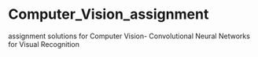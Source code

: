 # Computer_Vision_assignment
assignment solutions for Computer Vision- Convolutional Neural Networks for Visual Recognition
